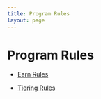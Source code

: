 ```yaml
---
title: Program Rules
layout: page
---
```


# Program Rules

* [Earn Rules](./earn)

* [Tiering Rules](./tiers)
